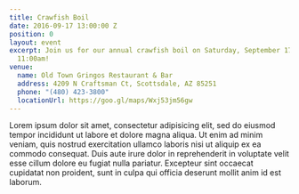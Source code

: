 ```yaml
---
title: Crawfish Boil
date: 2016-09-17 13:00:00 Z
position: 0
layout: event
excerpt: Join us for our annual crawfish boil on Saturday, September 17 starting at
  11:00am!
venue:
  name: Old Town Gringos Restaurant & Bar
  address: 4209 N Craftsman Ct, Scottsdale, AZ 85251
  phone: "(480) 423-3800"
  locationUrl: https://goo.gl/maps/Wxj53jm56gw
---
```


Lorem ipsum dolor sit amet, consectetur adipisicing elit, sed do eiusmod tempor incididunt ut labore et dolore magna aliqua. Ut enim ad minim veniam, quis nostrud exercitation ullamco laboris nisi ut aliquip ex ea commodo consequat. Duis aute irure dolor in reprehenderit in voluptate velit esse cillum dolore eu fugiat nulla pariatur. Excepteur sint occaecat cupidatat non proident, sunt in culpa qui officia deserunt mollit anim id est laborum.

